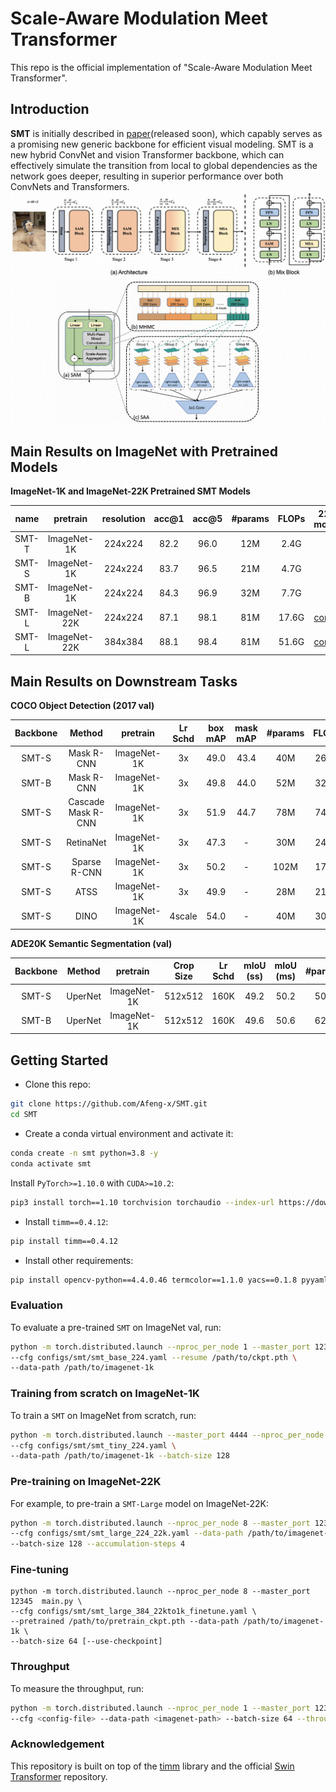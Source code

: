 # Scale-Aware Modulation Meet Transformer

<!-- This repo is the official implementation of ["Scale-Aware Modulation Meet Transformer"](https://arxiv.org/pdf/2103.14030.pdf) as well as the follow-ups.  -->
This repo is the official implementation of "Scale-Aware Modulation Meet Transformer".

<!-- It currently includes code and models for the following tasks:

> **Image Classification**
> **Object Detection and Instance Segmentation**
> **Semantic Segmentation** -->


## Introduction

**SMT** is initially described in [paper](https://github.com/AFeng-x/SMT)(released soon), which capably serves as a promising new generic backbone for efficient visual modeling.
SMT is a new hybrid ConvNet and vision Transformer backbone, which can effectively simulate the transition from local to global dependencies as the network goes deeper, resulting in superior performance over both ConvNets and Transformers.
![teaser](figures/teaser.png)

## Main Results on ImageNet with Pretrained Models

**ImageNet-1K and ImageNet-22K Pretrained SMT Models**

| name | pretrain | resolution |acc@1 | acc@5 | #params | FLOPs | 22K model | 1K model |
| :---: | :---: | :---: | :---: | :---: | :---: | :---: |:---: |:---: |
| SMT-T | ImageNet-1K | 224x224 | 82.2 | 96.0 | 12M | 2.4G | - | [config](configs/smt/smt_tiny_224.yaml)/ |
| SMT-S | ImageNet-1K | 224x224 | 83.7 | 96.5 | 21M | 4.7G | - | [config](configs/smt/smt_small_224.yaml) |
| SMT-B | ImageNet-1K | 224x224 | 84.3 | 96.9 | 32M | 7.7G | - | [config](configs/smt/smt_base_224.yaml)|
| SMT-L | ImageNet-22K | 224x224 | 87.1 | 98.1 | 81M | 17.6G | [config](configs/smt/smt_large_224.yaml) | [github]()/[config](configs/smt/smt_large_224_22kto1k_finetune.yaml) |
| SMT-L | ImageNet-22K | 384x384 | 88.1 | 98.4 | 81M | 51.6G | [config](configs/smt/smt_large_224.yaml) | [github]()/[config](configs/smt/smt_large_384_22kto1k_finetune.yaml) |


## Main Results on Downstream Tasks

**COCO Object Detection (2017 val)**

| Backbone | Method | pretrain | Lr Schd | box mAP | mask mAP | #params | FLOPs |
| :---: | :---: | :---: | :---: | :---: | :---: | :---: | :---: |
| SMT-S | Mask R-CNN | ImageNet-1K | 3x | 49.0 | 43.4 | 40M | 265G |
| SMT-B | Mask R-CNN | ImageNet-1K | 3x | 49.8 | 44.0 | 52M | 328G |
| SMT-S | Cascade Mask R-CNN | ImageNet-1K |  3x | 51.9 | 44.7 | 78M | 744G |
| SMT-S | RetinaNet | ImageNet-1K |  3x | 47.3 | - | 30M | 247G |
| SMT-S | Sparse R-CNN | ImageNet-1K |  3x | 50.2 | - | 102M | 171G |
| SMT-S | ATSS | ImageNet-1K |  3x | 49.9 | - | 28M | 214G |
| SMT-S | DINO | ImageNet-1K |  4scale | 54.0 | - | 40M | 309G |


**ADE20K Semantic Segmentation (val)**

| Backbone | Method | pretrain | Crop Size | Lr Schd | mIoU (ss) | mIoU (ms) | #params | FLOPs |
| :---: | :---: | :---: | :---: | :---: | :---: | :---: | :---: | :---: |
| SMT-S | UperNet | ImageNet-1K | 512x512 | 160K | 49.2 | 50.2 | 50M | 935G |
| SMT-B | UperNet | ImageNet-1K | 512x512 | 160K | 49.6 | 50.6 | 62M | 1004G |


## Getting Started

- Clone this repo:

```bash
git clone https://github.com/Afeng-x/SMT.git
cd SMT
```

- Create a conda virtual environment and activate it:

```bash
conda create -n smt python=3.8 -y
conda activate smt
```

Install `PyTorch>=1.10.0` with `CUDA>=10.2`:

```bash
pip3 install torch==1.10 torchvision torchaudio --index-url https://download.pytorch.org/whl/cu113
```

- Install `timm==0.4.12`:

```bash
pip install timm==0.4.12
```

- Install other requirements:

```bash
pip install opencv-python==4.4.0.46 termcolor==1.1.0 yacs==0.1.8 pyyaml scipy ptflops thop
```

### Evaluation

To evaluate a pre-trained `SMT` on ImageNet val, run:

```bash
python -m torch.distributed.launch --nproc_per_node 1 --master_port 12345 main.py --eval \
--cfg configs/smt/smt_base_224.yaml --resume /path/to/ckpt.pth \
--data-path /path/to/imagenet-1k
```

### Training from scratch on ImageNet-1K

To train a `SMT` on ImageNet from scratch, run:

```bash
python -m torch.distributed.launch --master_port 4444 --nproc_per_node 8 main.py \
--cfg configs/smt/smt_tiny_224.yaml \
--data-path /path/to/imagenet-1k --batch-size 128
```

### Pre-training on ImageNet-22K

For example, to pre-train a `SMT-Large` model on ImageNet-22K:

```bash
python -m torch.distributed.launch --nproc_per_node 8 --master_port 12345  main.py \
--cfg configs/smt/smt_large_224_22k.yaml --data-path /path/to/imagenet-22k \
--batch-size 128 --accumulation-steps 4 
```

### Fine-tuning

```bashs
python -m torch.distributed.launch --nproc_per_node 8 --master_port 12345  main.py \
--cfg configs/smt/smt_large_384_22kto1k_finetune.yaml \
--pretrained /path/to/pretrain_ckpt.pth --data-path /path/to/imagenet-1k \
--batch-size 64 [--use-checkpoint]
```

### Throughput

To measure the throughput, run:

```bash
python -m torch.distributed.launch --nproc_per_node 1 --master_port 12345  main.py \
--cfg <config-file> --data-path <imagenet-path> --batch-size 64 --throughput --disable_amp
```

<!-- ## Citing SMT

```
@inproceedings{lin2023SMT,
  title={Scale-Aware Modulation Meet Transformer},
  author={Lin, Weifeng and Wu, Ziheng and Chen, Jiayu and Huang, Jun and Jin, Lianwen},
  booktitle={Proceedings of the IEEE/CVF International Conference on Computer Vision (ICCV)},
  year={2023}
}
``` -->

### Acknowledgement
This repository is built on top of the [timm](https://github.com/rwightman/pytorch-image-models) library and the official [Swin Transformer](https://github.com/microsoft/Swin-Transformer) repository.
